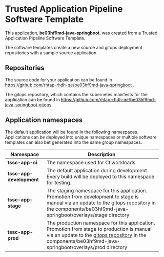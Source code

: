 # Trusted Application Pipeline Software Template

This application, **be03hf9md-java-springboot**, was created from a Trusted Application Pipeline Software Template.

The software templates create a new source and gitops deployment repositories with a sample source application. 

## Repositories

The source code for your application can be found in [https://github.com/rhtap-rhdh-qe/be03hf9md-java-springboot ](https://github.com/rhtap-rhdh-qe/be03hf9md-java-springboot ).
 
The gitops repository, which contains the kubernetes manifests for the application can be found in 
[https://github.com/rhtap-rhdh-qe/be03hf9md-java-springboot-gitops ](https://github.com/rhtap-rhdh-qe/be03hf9md-java-springboot-gitops ) 

## Application namespaces 

The default application will be found in the following namespaces. Applications can be deployed into unique namespaces or multiple software templates can also bet generated into the same group namespaces.  

|  Namespace   |  Description   |  
| -------- | -------- |
| **tssc-app-ci** | The namespace used for CI workloads |
| **tssc-app-development** | The default application during development. Every build will be deployed to this namespace for testing. |
| **tssc-app-stage** | The staging namespace for this application. Promotion from development to stage is manual via an update to the [gitops repository](https://github.com/rhtap-rhdh-qe/be03hf9md-java-springboot-gitops ) in the components/be03hf9md-java-springboot/overlays/stage directory |
| **tssc-app-prod** | The production namespace for this application. Promotion from stage to production is manual via an update to the [gitops repository](https://github.com/rhtap-rhdh-qe/be03hf9md-java-springboot-gitops ) in the components/be03hf9md-java-springboot/overlays/prod directory |